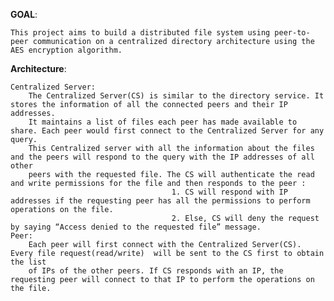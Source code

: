 **GOAL**:

    This project aims to build a distributed file system using peer-to-peer communication on a centralized directory architecture using the AES encryption algorithm.
    
**Architecture**:

    Centralized Server:
        The Centralized Server(CS) is similar to the directory service. It stores the information of all the connected peers and their IP addresses. 
        It maintains a list of files each peer has made available to share. Each peer would first connect to the Centralized Server for any query. 
        This Centralized server with all the information about the files and the peers will respond to the query with the IP addresses of all other 
        peers with the requested file. The CS will authenticate the read and write permissions for the file and then responds to the peer : 
                                        1. CS will respond with IP addresses if the requesting peer has all the permissions to perform operations on the file.
                                        2. Else, CS will deny the request by saying “Access denied to the requested file” message.
    Peer: 
        Each peer will first connect with the Centralized Server(CS). Every file request(read/write)  will be sent to the CS first to obtain the list 
        of IPs of the other peers. If CS responds with an IP, the requesting peer will connect to that IP to perform the operations on the file.	


